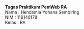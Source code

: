 <strong>Tugas Praktikum PemWeb RA</strong>
<br>
Nama  : Hendamia Yohana Sembiring <br>
NIM   : 119140178 <br>
Kelas : RA <br>
